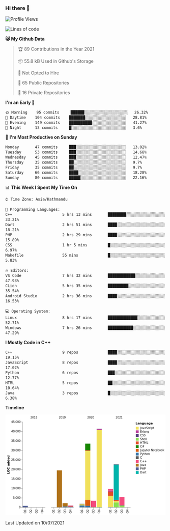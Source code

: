 ### Hi there 👋


<!--START_SECTION:waka-->
![Profile Views](http://img.shields.io/badge/Profile%20Views-5-blue)

![Lines of code](https://img.shields.io/badge/From%20Hello%20World%20I%27ve%20Written-141924%20lines%20of%20code-blue)

**🐱 My Github Data** 

> 🏆 89 Contributions in the Year 2021
 > 
> 📦 55.8 kB Used in Github's Storage 
 > 
> 🚫 Not Opted to Hire
 > 
> 📜 65 Public Repositories 
 > 
> 🔑 16 Private Repositories  
 > 
**I'm an Early 🐤** 

```text
🌞 Morning    95 commits     ██████░░░░░░░░░░░░░░░░░░░   26.32% 
🌆 Daytime    104 commits    ███████░░░░░░░░░░░░░░░░░░   28.81% 
🌃 Evening    149 commits    ██████████░░░░░░░░░░░░░░░   41.27% 
🌙 Night      13 commits     █░░░░░░░░░░░░░░░░░░░░░░░░   3.6%

```
📅 **I'm Most Productive on Sunday** 

```text
Monday       47 commits     ███░░░░░░░░░░░░░░░░░░░░░░   13.02% 
Tuesday      53 commits     ███░░░░░░░░░░░░░░░░░░░░░░   14.68% 
Wednesday    45 commits     ███░░░░░░░░░░░░░░░░░░░░░░   12.47% 
Thursday     35 commits     ██░░░░░░░░░░░░░░░░░░░░░░░   9.7% 
Friday       35 commits     ██░░░░░░░░░░░░░░░░░░░░░░░   9.7% 
Saturday     66 commits     ████░░░░░░░░░░░░░░░░░░░░░   18.28% 
Sunday       80 commits     █████░░░░░░░░░░░░░░░░░░░░   22.16%

```


📊 **This Week I Spent My Time On** 

```text
⌚︎ Time Zone: Asia/Kathmandu

💬 Programming Languages: 
C++                      5 hrs 13 mins       ████████░░░░░░░░░░░░░░░░░   33.21% 
Dart                     2 hrs 51 mins       ████░░░░░░░░░░░░░░░░░░░░░   18.21% 
PHP                      2 hrs 29 mins       ████░░░░░░░░░░░░░░░░░░░░░   15.89% 
CSS                      1 hr 5 mins         █░░░░░░░░░░░░░░░░░░░░░░░░   6.97% 
Makefile                 55 mins             █░░░░░░░░░░░░░░░░░░░░░░░░   5.83%

🔥 Editors: 
VS Code                  7 hrs 32 mins       ████████████░░░░░░░░░░░░░   47.93% 
CLion                    5 hrs 35 mins       █████████░░░░░░░░░░░░░░░░   35.54% 
Android Studio           2 hrs 36 mins       ████░░░░░░░░░░░░░░░░░░░░░   16.53%

💻 Operating System: 
Linux                    8 hrs 17 mins       █████████████░░░░░░░░░░░░   52.71% 
Windows                  7 hrs 26 mins       ███████████░░░░░░░░░░░░░░   47.29%

```

**I Mostly Code in C++** 

```text
C++                      9 repos             ████░░░░░░░░░░░░░░░░░░░░░   19.15% 
JavaScript               8 repos             ████░░░░░░░░░░░░░░░░░░░░░   17.02% 
Python                   6 repos             ███░░░░░░░░░░░░░░░░░░░░░░   12.77% 
HTML                     5 repos             ██░░░░░░░░░░░░░░░░░░░░░░░   10.64% 
Java                     3 repos             █░░░░░░░░░░░░░░░░░░░░░░░░   6.38%

```


**Timeline**

![Chart not found](https://raw.githubusercontent.com/voidash/voidash/main/charts/bar_graph.png) 


 Last Updated on 10/07/2021
<!--END_SECTION:waka-->


<!--
**voidash/voidash** is a ✨ _special_ ✨ repository because its `README.md` (this file) appears on your GitHub profile.

Here are some ideas to get you started:

- 🔭 I’m currently working on ...
- 🌱 I’m currently learning ...
- 👯 I’m looking to collaborate on ...
- 🤔 I’m looking for help with ...
- 💬 Ask me about ...
- 📫 How to reach me: ...
- 😄 Pronouns: ...
- ⚡ Fun fact: ...
-->

